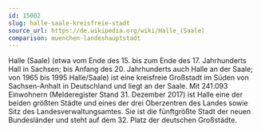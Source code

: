 ```yaml
---
id: 15002
slug: halle-saale-kreisfreie-stadt
source_url: https://de.wikipedia.org/wiki/Halle_(Saale)
comparison: muenchen-landeshauptstadt
---
```


Halle (Saale) (etwa vom Ende des 15. bis zum Ende des 17. Jahrhunderts Hall in Sachsen; bis Anfang des 20. Jahrhunderts auch Halle an der Saale; von 1965 bis 1995 Halle/Saale) ist eine kreisfreie Großstadt im Süden von Sachsen-Anhalt in Deutschland und liegt an der Saale. Mit 241.093 Einwohnern (Melderegister Stand 31. Dezember 2017) ist Halle eine der beiden größten Städte und eines der drei Oberzentren des Landes sowie Sitz des Landesverwaltungsamtes. Sie ist die fünftgrößte Stadt der neuen Bundesländer und steht auf dem 32. Platz der deutschen Großstädte.
